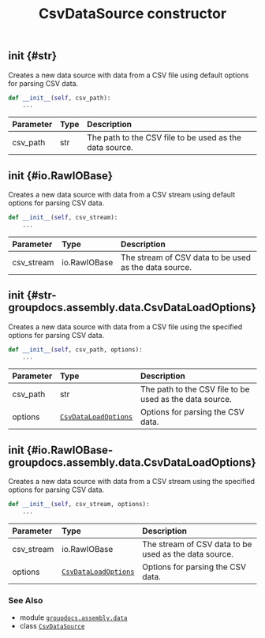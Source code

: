 ﻿---
title: CsvDataSource constructor
second_title: GroupDocs.Assembly for Python via .NET API References
description: 
type: docs
url: /python-net/groupdocs.assembly.data/csvdatasource/__init__/
is_root: false
weight: 10
---

## __init__ {#str}

Creates a new data source with data from a CSV file using default options for parsing CSV data.



```python
def __init__(self, csv_path):
    ...
```


| Parameter | Type | Description |
| :- | :- | :- |
| csv_path | str | The path to the CSV file to be used as the data source. |


## __init__ {#io.RawIOBase}

Creates a new data source with data from a CSV stream using default options for parsing CSV data.



```python
def __init__(self, csv_stream):
    ...
```


| Parameter | Type | Description |
| :- | :- | :- |
| csv_stream | io.RawIOBase | The stream of CSV data to be used as the data source. |


## __init__ {#str-groupdocs.assembly.data.CsvDataLoadOptions}

Creates a new data source with data from a CSV file using the specified options for parsing CSV data.



```python
def __init__(self, csv_path, options):
    ...
```


| Parameter | Type | Description |
| :- | :- | :- |
| csv_path | str | The path to the CSV file to be used as the data source. |
| options | [`CsvDataLoadOptions`](/assembly/python-net/groupdocs.assembly.data/csvdataloadoptions) | Options for parsing the CSV data. |


## __init__ {#io.RawIOBase-groupdocs.assembly.data.CsvDataLoadOptions}

Creates a new data source with data from a CSV stream using the specified options for parsing CSV data.



```python
def __init__(self, csv_stream, options):
    ...
```


| Parameter | Type | Description |
| :- | :- | :- |
| csv_stream | io.RawIOBase | The stream of CSV data to be used as the data source. |
| options | [`CsvDataLoadOptions`](/assembly/python-net/groupdocs.assembly.data/csvdataloadoptions) | Options for parsing the CSV data. |



### See Also
* module [`groupdocs.assembly.data`](../../)
* class [`CsvDataSource`](/assembly/python-net/groupdocs.assembly.data/csvdatasource)
